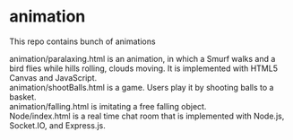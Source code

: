 animation
=========

This repo contains bunch of animations

animation/paralaxing.html is an animation, in which a Smurf walks and a bird flies while hills rolling, clouds moving. 
                It is implemented with HTML5 Canvas and JavaScript. </br>
animation/shootBalls.html is a game. Users play it by shooting balls to a basket.</br>
animation/falling.html is imitating a free falling object.</br>
Node/index.html  is a real time chat room that is implemented with Node.js, Socket.IO, and Express.js.</br>


